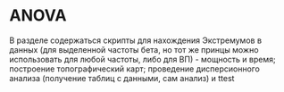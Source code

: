 # ANOVA
В разделе содержаться скрипты для нахождения Экстремумов в данных (для выделенной частоты бета, но тот же принцы можно использовать для любой частоты, либо для ВП) - мощность и время; построение топографический карт; проведение дисперсионного анализа (получение таблиц с данными, сам анализ) и ttest
